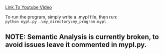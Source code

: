 [Link To Youtube Video](https://youtu.be/uZxNQ6A7k7s)

To run the program, simply write a .mypl file, then run: <br>
`python mypl.py .\my_directory\my_program.mypl`
 
 ## NOTE: Semantic Analysis is currently broken, to avoid issues leave it commented in mypl.py.
